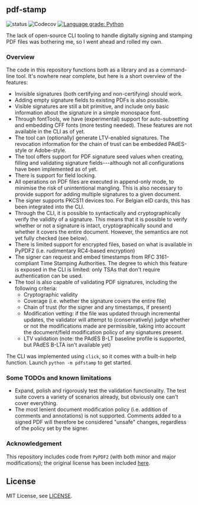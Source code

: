 pdf-stamp
--------
![status](https://github.com/MatthiasValvekens/pdf-stamp/workflows/pytest/badge.svg)
![Codecov](https://img.shields.io/codecov/c/github/MatthiasValvekens/pdf-stamp)
[![Language grade: Python](https://img.shields.io/lgtm/grade/python/g/MatthiasValvekens/pdf-stamp.svg?logo=lgtm&logoWidth=18)](https://lgtm.com/projects/g/MatthiasValvekens/pdf-stamp/context:python)



The lack of open-source CLI tooling to handle digitally signing and stamping PDF files was bothering me, so I went ahead and rolled my own.

### Overview
The code in this repository functions both as a library and as a command-line tool.
It's nowhere near complete, but here is a short overview of the features:

 - Invisible signatures (both certifying and non-certifying) should work.
 - Adding empty signature fields to existing PDFs is also possible.
 - Visible signatures are still a bit primitive, and include only basic information about the signature in a simple monospace font.
 - Through fontTools, we have (experimental) support for auto-subsetting and embedding CFF fonts (more testing needed). These features are not available in the CLI as of yet.
 - The tool can (optionally) generate LTV-enabled signatures. The revocation information for the chain of trust can be embedded PAdES-style or Adobe-style.
 - The tool offers support for PDF signature seed values when creating, filling and validating signature fields---although not all configurations have been implemented as of yet.
 - There is support for field locking.
 - All operations on PDF files are executed in append-only mode, to minimise the risk of unintentional mangling. This is also necessary to provide support for adding multiple signatures to a given document.
 - The signer supports PKCS11 devices too. For Belgian eID cards, this has been integrated into the CLI.
 - Through the CLI, it is possible to syntactically and cryptographically verify the validity of a signature. This means that it is possible to verify whether or not a signature is intact, cryptographically sound and whether it covers the entire document. However, the semantics are not yet fully checked (see below).
 - There is limited support for encrypted files, based on what is available in PyPDF2 (i.e. rudimentary RC4-based encryption)
 - The signer can request and embed timestamps from RFC 3161-compliant Time Stamping Authorities. The degree to which this feature is exposed in the CLI is limited: only TSAs that don't require authentication can be used.
 - The tool is also capable of validating PDF signatures, including the following criteria:
    - Cryptographic validity
    - Coverage (i.e. whether the signature covers the entire file)
    - Chain of trust (for the signer and any timestamps, if present)
    - Modification vetting: if the file was updated through incremental updates, the validator will attempt to (conservatively) judge whether or not the modifications made are permissible, taking into account the document/field modification policy of any signatures present.
    - LTV validation (note: the PAdES B-LT baseline profile is supported, but PAdES B-LTA isn't available yet)
 
 The CLI was implemented using `click`, so it comes with a built-in help function.
 Launch `python -m pdfstamp` to get started.


### Some TODOs and known limitations

 - Expand, polish and rigorously test the validation functionality. The test suite covers a variety of scenarios already, but obviously one can't cover everything.
 - The most lenient document modification policy (i.e. addition of comments and annotations) is not supported. Comments added to a signed PDF will therefore be considered "unsafe" changes, regardless of the policy set by the signer.

### Acknowledgement

This repository includes code from `PyPDF2` (with both minor and major modifications); the original license has been included [here](pdf_utils/LICENSE.PyPDF2).


## License

MIT License, see [LICENSE](LICENSE).
